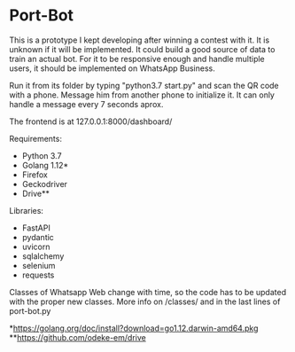 # Port-Bot

This is a prototype I kept developing after winning a contest with it. It is unknown if it will be implemented. It could build a good source of data to train an actual bot. For it to be responsive enough and handle multiple users, it should be implemented on WhatsApp Business.

Run it from its folder by typing "python3.7 start.py" and scan the QR code with a phone. Message him from another phone to initialize it. It can only handle a message every 7 seconds aprox.

The frontend is at 127.0.0.1:8000/dashboard/

Requirements:
 - Python 3.7
 - Golang 1.12*
 - Firefox
 - Geckodriver
 - Drive**
 
Libraries:
 - FastAPI
 - pydantic
 - uvicorn
 - sqlalchemy
 - selenium
 - requests


Classes of Whatsapp Web change with time, so the code has to be updated with the proper new classes. More info on /classes/ and in the last lines of port-bot.py

*https://golang.org/doc/install?download=go1.12.darwin-amd64.pkg  
**https://github.com/odeke-em/drive
